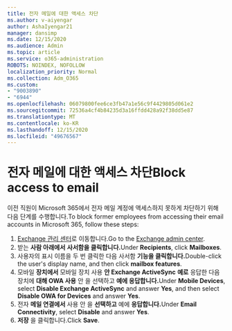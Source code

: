 ```yaml
---
title: 전자 메일에 대한 액세스 차단
ms.author: v-aiyengar
author: AshaIyengar21
manager: dansimp
ms.date: 12/15/2020
ms.audience: Admin
ms.topic: article
ms.service: o365-administration
ROBOTS: NOINDEX, NOFOLLOW
localization_priority: Normal
ms.collection: Adm_O365
ms.custom:
- "9003890"
- "6944"
ms.openlocfilehash: 06079800fee6ce3fb47a1e56c9f4429805d061e2
ms.sourcegitcommit: 72536a4cf4b84235d3a16ffdd428a92f38dd5e87
ms.translationtype: MT
ms.contentlocale: ko-KR
ms.lasthandoff: 12/15/2020
ms.locfileid: "49676567"
---
```

# <a name="block-access-to-email"></a><span data-ttu-id="f1847-102">전자 메일에 대한 액세스 차단</span><span class="sxs-lookup"><span data-stu-id="f1847-102">Block access to email</span></span>

<span data-ttu-id="f1847-103">이전 직원이 Microsoft 365에서 전자 메일 계정에 액세스하지 못하게 차단하기 위해 다음 단계를 수행합니다.</span><span class="sxs-lookup"><span data-stu-id="f1847-103">To block former employees from accessing their email accounts in Microsoft 365, follow these steps:</span></span>

1. <span data-ttu-id="f1847-104">[Exchange 관리 센터](https://go.microsoft.com/fwlink/?linkid=2138629)로 이동합니다.</span><span class="sxs-lookup"><span data-stu-id="f1847-104">Go to the [Exchange admin center](https://go.microsoft.com/fwlink/?linkid=2138629).</span></span>
1. <span data-ttu-id="f1847-105">받는 **사람 아래에서** **사서함을 클릭합니다.**</span><span class="sxs-lookup"><span data-stu-id="f1847-105">Under **Recipients**, click **Mailboxes**.</span></span>
1. <span data-ttu-id="f1847-106">사용자의 표시 이름을 두 번 클릭한 다음 사서함 **기능을 클릭합니다.**</span><span class="sxs-lookup"><span data-stu-id="f1847-106">Double-click the user's display name, and then click **mailbox features**.</span></span>
1. <span data-ttu-id="f1847-107">모바일 **장치에서** 모바일 장치 사용 **안 Exchange ActiveSync** **예로** 응답한 다음 장치에 **대해 OWA 사용** 안 을 선택하고 **예에 응답합니다.**</span><span class="sxs-lookup"><span data-stu-id="f1847-107">Under **Mobile Devices**, select **Disable Exchange ActiveSync** and answer **Yes**, and then select **Disable OWA for Devices** and answer **Yes**.</span></span>
1. <span data-ttu-id="f1847-108">전자 **메일 연결에서** 사용 안 을 **선택하고** 예에 **응답합니다.**</span><span class="sxs-lookup"><span data-stu-id="f1847-108">Under **Email Connectivity**, select **Disable** and answer **Yes**.</span></span>
1. <span data-ttu-id="f1847-109">**저장** 을 클릭합니다.</span><span class="sxs-lookup"><span data-stu-id="f1847-109">Click **Save**.</span></span>
